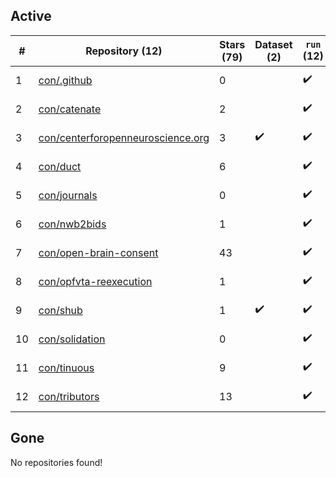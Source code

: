 ## Active
| # | Repository (12) | Stars (79) | Dataset (2) | `run` (12) | `containers-run` | Last Modified |
| --- | --- | --- | --- | --- | --- | --- |
| 1 | [con/.github](https://github.com/con/.github) | 0 |  | :heavy_check_mark: |  | 2024-10-29 20:12:31+00:00 |
| 2 | [con/catenate](https://github.com/con/catenate) | 2 |  | :heavy_check_mark: |  | 2025-03-11 14:51:42+00:00 |
| 3 | [con/centerforopenneuroscience.org](https://github.com/con/centerforopenneuroscience.org) | 3 | :heavy_check_mark: | :heavy_check_mark: |  | 2025-02-04 19:59:41+00:00 |
| 4 | [con/duct](https://github.com/con/duct) | 6 |  | :heavy_check_mark: |  | 2025-03-18 20:07:51+00:00 |
| 5 | [con/journals](https://github.com/con/journals) | 0 |  | :heavy_check_mark: |  | 2024-05-03 21:05:38+00:00 |
| 6 | [con/nwb2bids](https://github.com/con/nwb2bids) | 1 |  | :heavy_check_mark: |  | 2024-07-29 00:35:45+00:00 |
| 7 | [con/open-brain-consent](https://github.com/con/open-brain-consent) | 43 |  | :heavy_check_mark: |  | 2025-01-27 12:35:42+00:00 |
| 8 | [con/opfvta-reexecution](https://github.com/con/opfvta-reexecution) | 1 |  | :heavy_check_mark: |  | 2024-08-02 08:06:56+00:00 |
| 9 | [con/shub](https://github.com/con/shub) | 1 | :heavy_check_mark: | :heavy_check_mark: |  | 2023-10-19 16:30:00+00:00 |
| 10 | [con/solidation](https://github.com/con/solidation) | 0 |  | :heavy_check_mark: |  | 2025-03-07 19:34:19+00:00 |
| 11 | [con/tinuous](https://github.com/con/tinuous) | 9 |  | :heavy_check_mark: |  | 2025-03-17 19:04:55+00:00 |
| 12 | [con/tributors](https://github.com/con/tributors) | 13 |  | :heavy_check_mark: |  | 2024-05-24 12:35:37+00:00 |

## Gone
No repositories found!
